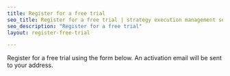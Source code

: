 ```yaml
---
title: Register for a free trial
seo_title: Register for a free trial | strategy execution management software
seo_description: "Register for a free trial"
layout: register-free-trial

---
```

Register for a free trial using the form below. An activation email will be sent to your address.